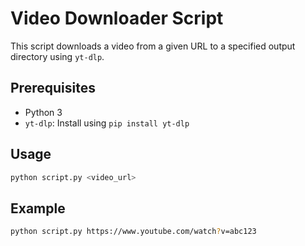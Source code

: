 # Video Downloader Script

This script downloads a video from a given URL to a specified output directory using `yt-dlp`.

## Prerequisites

- Python 3
- `yt-dlp`: Install using `pip install yt-dlp`

## Usage

```sh
python script.py <video_url>
```

## Example
```sh
python script.py https://www.youtube.com/watch?v=abc123
```
